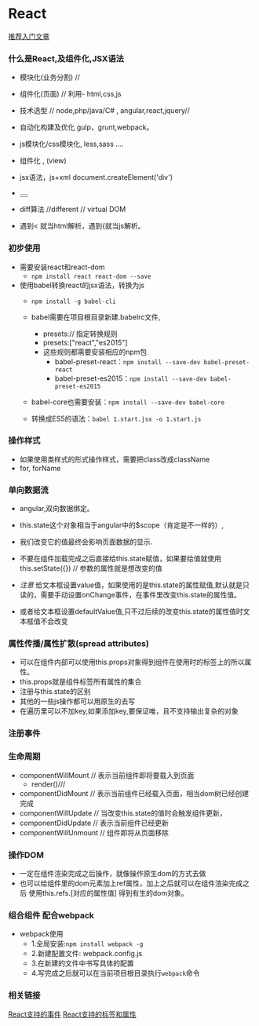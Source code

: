 # React

[推荐入门文章](https://segmentfault.com/a/1190000006495917?utm_source=tuicool&utm_medium=referral)

### 什么是React,及组件化,JSX语法
  - 模块化(业务分割) //
  - 组件化(页面)  // 利用- html,css,js
  - 技术选型 // node,php/java/C# , angular,react,jquery//
  - 自动化构建及优化 gulp，grunt,webpack。
  - js模块化/css模块化,  less,sass ....
  - 组件化 , (view)
  
  - jsx语法，js+xml    document.createElement('div')
  - <div><button></button></div>
  - diff算法 //different   // virtual DOM

  - 遇到< 就当html解析，遇到{就当js解析。


### 初步使用
  - 需要安装react和react-dom
    + `npm install react react-dom --save`
  - 使用babel转换react的jsx语法，转换为js
    + `npm install -g babel-cli`
    + babel需要在项目根目录新建.babelrc文件,
      + presets:// 指定转换规则
       * presets:["react","es2015"]
      + 这些规则都需要安装相应的npm包
        - babel-preset-react：`npm install --save-dev babel-preset-react`
        - babel-preset-es2015：`npm install --save-dev babel-preset-es2015`
    + babel-core也需要安装：`npm install --save-dev babel-core`

    + 转换成ES5的语法：`babel 1.start.jsx -o 1.start.js`  
    

### 操作样式
  - 如果使用类样式的形式操作样式，需要把class改成className
  - for, forName

### 单向数据流
  - angular,双向数据绑定。
  - this.state这个对象相当于angular中的$scope（肯定是不一样的）,
  - 我们改变它的值最终会影响页面数据的显示.
  - 不要在组件加载完成之后直接给this.state赋值，如果要给值就使用this.setState({}) // 参数的属性就是想改变的值

  - *注意* 给文本框设置value值，如果使用的是this.state的属性赋值,默认就是只读的，需要手动设置onChange事件，在事件里改变this.state的属性值。
- 或者给文本框设置defaultValue值,只不过后续的改变this.state的属性值时文本框值不会改变


### 属性传播/属性扩散(spread attributes)
  - 可以在组件内部可以使用this.props对象得到组件在使用时的标签上的所以属性。
  - this.props就是组件标签所有属性的集合
  - 注册与this.state的区别
  - 其他的一些js操作都可以用原生的去写
  - 在遍历里可以不加key,如果添加key,要保证唯，且不支持输出复杂的对象


### 注册事件
 
### 生命周期
  - componentWillMount  // 表示当前组件即将要载入到页面
    - render()///
  - componentDidMount // 表示当前组件已经载入页面，相当dom树已经创建完成
  - componentWillUpdate // 当改变this.state的值时会触发组件更新，
  - componentDidUpdate // 表示当前组件已经更新
  - componentWillUnmount // 组件即将从页面移除


### 操作DOM
  - 一定在组件渲染完成之后操作，就像操作原生dom的方式去做
  - 也可以给组件里的dom元素加上ref属性，加上之后就可以在组件渲染完成之后 使用this.refs.[对应的属性值] 得到有生的dom对象。


### 组合组件 配合webpack
  - webpack使用
    + 1.全局安装:`npm install webpack -g`
    + 2.新建配置文件: webpack.config.js
    + 3.在新建的文件中书写具体的配置
    + 4.写完成之后就可以在当前项目根目录执行`webpack`命令

### 相关链接
  [React支持的事件](http://reactjs.cn/react/docs/events.html)
  [React支持的标签和属性](http://reactjs.cn/react/docs/tags-and-attributes.html)